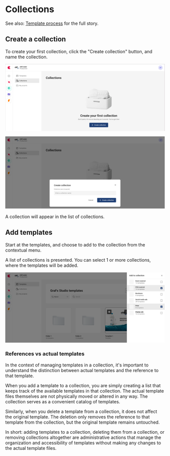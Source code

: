 # Collections

See also: [Template process](/GraFx-Studio/concepts/template-management/#template-collection) for the full story.

## Create a collection

To create your first collection, click the "Create collection" button, and name the collection.

![screenshot-fullwidth](empty-collection.png)

![screenshot-fullwidth](create-collection.png)

A collection will appear in the list of collections.

## Add templates

Start at the templates, and choose to add to the collection from the contextual menu.

A list of collections is presented. You can select 1 or more collections, where the templates will be added.

![screen](add-to-collection.png)

### References vs actual templates

In the context of managing templates in a collection, it's important to understand the distinction between actual templates and the reference to that template.

When you add a template to a collection, you are simply creating a list that keeps track of the available templates in that collection. The actual template files themselves are not physically moved or altered in any way. The collection serves as a convenient catalog of templates.

Similarly, when you delete a template from a collection, it does not affect the original template. The deletion only removes the reference to that template from the collection, but the original template remains untouched.

In short: adding templates to a collection, deleting them from a collection, or removing collections altogether are administrative actions that manage the organization and accessibility of templates without making any changes to the actual template files.